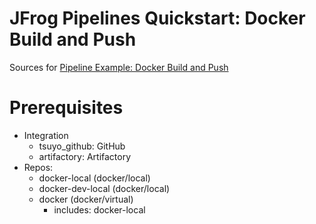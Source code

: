 # JFrog Pipelines Quickstart: Docker Build and Push

Sources for [Pipeline Example: Docker Build and Push](https://www.jfrog.com/confluence/display/JFROG/Pipeline+Example%3A+Docker+Build+and+Push)

# Prerequisites

- Integration
  - tsuyo_github: GitHub
  - artifactory: Artifactory
- Repos: 
  - docker-local (docker/local)
  - docker-dev-local (docker/local)
  - docker (docker/virtual)
    - includes: docker-local
